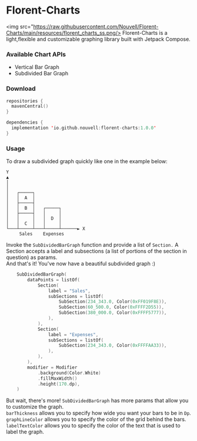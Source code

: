 # Florent-Charts

<img src="https://raw.githubusercontent.com/Nouvell/Florent-Charts/main/resources/florent_charts_ss.png/>
Florent-Charts is a light,flexible and customizable graphing library built with Jetpack Compose.

### Available Chart APIs
- Vertical Bar Graph
- Subdivided Bar Graph

### Download

```kotlin
repositories {
  mavenCentral()
}

dependencies {
  implementation 'io.github.nouvell:florent-charts:1.0.0'
}
```

### Usage

To draw a subdivided graph quickly like one in the example below:

```
Y
▲
│
│
│   ┌─────┐
│   │  A  │
│   ├─────┤
│   │  B  │   ┌─────┐
│   ├─────┤   │     │
│   │     │   │  D  │
│   │  C  │   │     │
└───┴─────┴───┴─────┴──────► X
     Sales    Expenses
```

Invoke the ```SubDividedBarGraph``` function and provide a list of ```Section.```
A Section accepts a label and subsections (a list of portions of the section in question) as params.  
And that's it! You've now have a beautiful subdivided graph :)
```kotlin
    SubDividedBarGraph(
        dataPoints = listOf(
            Section(
                label = "Sales",
                subSections = listOf(
                    SubSection(234_343.0, Color(0xFF019F8E)),
                    SubSection(60_500.0, Color(0xFFFF2D55)),
                    SubSection(380_000.0, Color(0xFFFF5777)),
                ),
            ),
            Section(
                label = "Expenses",
                subSections = listOf(
                    SubSection(234_343.0, Color(0xFFFFAA33)),
                ),
            ),
        ),
        modifier = Modifier
            .background(Color.White)
            .fillMaxWidth()
            .height(170.dp),
    )
```
But wait, there's more! ```SubDividedBarGraph``` has more params that allow you to customize the graph.  
```barThickness``` allows you to specify how wide you want your bars to be in ```Dp```.  
```graphLineColor``` allows you to specify the color of the grid behind the bars.  
```labelTextColor``` allows you to specify the color of the text that is used to label the graph. 


